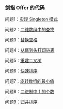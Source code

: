 ### 剑指 Offer 的代码

问题1：[实现 Singleton 模式][1]

问题2：[二维数组中的查找][2]

问题3：[替换空格][3]

问题4：[从尾到头打印链表][4]

问题5：[重建二叉树][5]

问题6：[快速排序][6]

问题7：[旋转数组的最小值][7]

问题8：[二进制中 1 的个数][8]

问题9：[归并排序][9]

[1]: https://github.com/LZhenHong/SwordToTheOffer/blob/master/单例/main.c
[2]: https://github.com/LZhenHong/SwordToTheOffer/blob/master/二维数组的查找/main.c
[3]: https://github.com/LZhenHong/SwordToTheOffer/blob/master/替换字符串中的空格/main.c
[4]: https://github.com/LZhenHong/SwordToTheOffer/blob/master/倒序遍历链表/main.c
[5]: https://github.com/LZhenHong/SwordToTheOffer/blob/master/重建二叉树/main.c
[6]: https://github.com/LZhenHong/SwordToTheOffer/blob/master/快速排序/main.c
[7]: https://github.com/LZhenHong/SwordToTheOffer/blob/master/旋转数组中的最小数字/main.c
[8]: https://github.com/LZhenHong/SwordToTheOffer/blob/master/二进制中%201%20的个数/main.c
[9]: https://github.com/LZhenHong/SwordToTheOffer/blob/master/归并排序/main.c


